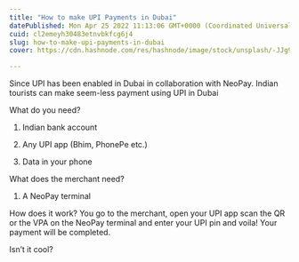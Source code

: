 ```yaml
---
title: "How to make UPI Payments in Dubai"
datePublished: Mon Apr 25 2022 11:13:06 GMT+0000 (Coordinated Universal Time)
cuid: cl2emeyh30483etnvbkfcg6j4
slug: how-to-make-upi-payments-in-dubai
cover: https://cdn.hashnode.com/res/hashnode/image/stock/unsplash/-JJg90OAnWI/upload/bf947305b76681b26036a61e0e7a8eb0.jpeg

---
```


Since UPI has been enabled in Dubai in collaboration with NeoPay. Indian tourists can make seem-less payment using UPI in Dubai

What do you need?

1. Indian bank account
    
2. Any UPI app (Bhim, PhonePe etc.)
    
3. Data in your phone
    

What does the merchant need?

1. A NeoPay terminal
    

How does it work? You go to the merchant, open your UPI app scan the QR or the VPA on the NeoPay terminal and enter your UPI pin and voila! Your payment will be completed.

Isn’t it cool?